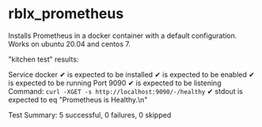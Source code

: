 # rblx_prometheus

Installs Prometheus in a docker container with a default configuration. Works on ubuntu 20.04 and centos 7.

"kitchen test" results:

  Service docker
     ✔  is expected to be installed
     ✔  is expected to be enabled
     ✔  is expected to be running
  Port 9090
     ✔  is expected to be listening
  Command: `curl -XGET -s http://localhost:9090/-/healthy`
     ✔  stdout is expected to eq "Prometheus is Healthy.\n"

Test Summary: 5 successful, 0 failures, 0 skipped
